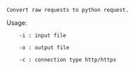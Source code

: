     
    Convert raw requests to python request.
    
    
   Usage:
   
        -i : input file
        
        -o : output file 
        
        -c : connection type http/https
